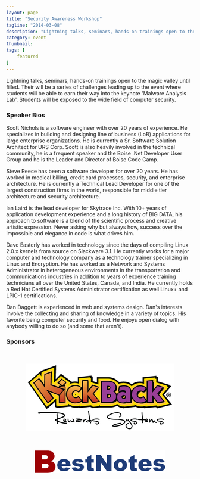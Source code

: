 ```yaml
---
layout: page 
title: "Security Awareness Workshop"
tagline: "2014-03-08"
description: "Lightning talks, seminars, hands-on trainings open to the magic valley until filled. Their will be a series of challenges leading up to the event where students will be able to earn their way into the keynote 'Malware Analysis Lab'.  Students will be exposed to the wide field of computer security."
category: event
thumbnail: 
tags: [
    featured
]
---
```


Lightning talks, seminars, hands-on trainings open to the magic valley until filled. Their will be a series of challenges leading up to the event where students will be able to earn their way into the keynote 'Malware Analysis Lab'.  Students will be exposed to the wide field of computer security.

### Speaker Bios  

Scott Nichols is a software engineer with over 20 years of experience. He specializes in building and designing line of business (LoB) applications for large enterprise organizations. He is currently a Sr. Software Solution Architect for URS Corp. Scott is also heavily involved in the technical community, he is a frequent speaker and the Boise .Net Developer User Group and he is the Leader and Director of Boise Code Camp.  

Steve Reece has been a software developer for over 20 years. He has worked in medical billing, credit card processes, security, and enterprise architecture. He is currently a Technical Lead Developer for one of the largest construction firms in the world, responsible for middle tier architecture and security architecture.

Ian Laird is the lead developer for Skytrace Inc. With 10+ years of application development experience and a long history of BIG DATA, his approach to software is a blend of the scientific process and creative artistic expression. Never asking why but always how, success over the impossible and elegance in code is what drives him.

Dave Easterly has worked in technology since the days of compiling Linux 2.0.x kernels from source on Slackware 3.1.  He currently works for a major computer and technology company as a technology trainer specializing in Linux and Encryption.  He has worked as a Network and Systems Administrator in heterogeneous environments in the transportation and communications industries in addition to years of experience training technicians all over the United States, Canada, and India.  He currently holds a Red Hat Certified Systems Administrator certification as well Linux+ and LPIC-1 certifications.

Dan Daggett is experienced in web and systems design. Dan's interests involve the collecting and sharing of knowledge in a variety of topics. His favorite being computer security and food. He enjoys open dialog with anybody willing to do so (and some that aren't).

### Sponsors  

<div style="text-align:center;margin-top:50px;margin-bottom:20px;"><a target="_blank" href="http://kickbackpoints.com"><img src="/public/images/sponsors/krs_header_logo.png" alt="KickBack Points/KickBack Rewards Systems" title="KickBack Points/KickBack Rewards Systems" /></a></div>  

<div style="text-align:center;margin-top:50px;margin-bottom:20px;"><a target="_blank" href="http://bestnotes.com"><img src="/public/images/sponsors/bestnotes_logo_web.png" alt="BestNotes CRM/EMR" title="BestNotes CRM/EMR" /></a></div>  


